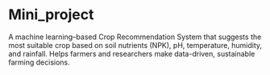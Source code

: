 # Mini_project
A machine learning–based Crop Recommendation System that suggests the most suitable crop based on soil nutrients (NPK), pH, temperature, humidity, and rainfall. Helps farmers and researchers make data-driven, sustainable farming decisions.
